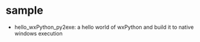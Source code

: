 sample
======

* hello_wxPython_py2exe: a hello world of wxPython and build it to native windows execution
